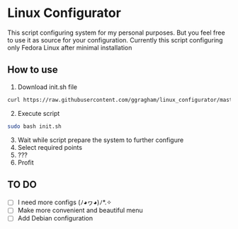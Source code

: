 # Linux Configurator
This script configuring system for my personal purposes. But you feel free to use it as source for your configuration. Currently this script configuring only Fedora Linux after minimal installation

## How to use
1. Download init.sh file
```bash
curl https://raw.githubusercontent.com/ggragham/linux_configurator/master/init.sh -o init.sh
```
2. Execute script
```bash
sudo bash init.sh
```
3. Wait while script prepare the system to further configure
4. Select required points
5. ???
6. Profit 

## TO DO
* [ ] I need more configs (ﾉ◕ヮ◕)ﾉ*.✧
* [ ] Make more convenient and beautiful menu
* [ ] Add Debian configuration
